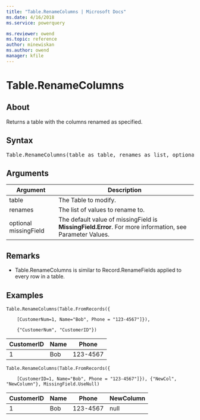 ```yaml
---
title: "Table.RenameColumns | Microsoft Docs"
ms.date: 4/16/2018
ms.service: powerquery

ms.reviewer: owend
ms.topic: reference
author: minewiskan
ms.author: owend
manager: kfile
---
```

# Table.RenameColumns

  
## About  
Returns a table with the columns renamed as specified.  
  
## Syntax

<pre>
Table.RenameColumns(table as table, renames as list, optional missingField as nullable number) as table  
</pre>
  
## Arguments  
  
|Argument|Description|  
|------------|---------------|  
|table|The Table to modify.|  
|renames|The list of values to rename to.|  
|optional missingField|The default value of missingField is **MissingField.Error**. For more information, see Parameter Values.|  
  
## <a name="__toc360789580"></a>Remarks  
  
-   Table.RenameColumns is similar to Record.RenameFields applied to every row in a table.  
  
## Examples  
  
```powerquery-m
Table.RenameColumns(Table.FromRecords({  
  
    [CustomerNum=1, Name="Bob", Phone = "123-4567"]}),  
  
    {"CustomerNum", "CustomerID"})  
```  
  
|CustomerID|Name|Phone|  
|--------------|--------|---------|  
|1|Bob|123-4567|  
  
```powerquery-m
Table.RenameColumns(Table.FromRecords({  
  
    [CustomerID=1, Name="Bob", Phone = "123-4567"]}), {"NewCol", "NewColumn"}, MissingField.UseNull)  
```  
  
|CustomerID|Name|Phone|NewColumn|  
|--------------|--------|---------|-------------|  
|1|Bob|123-4567|null|  
  
